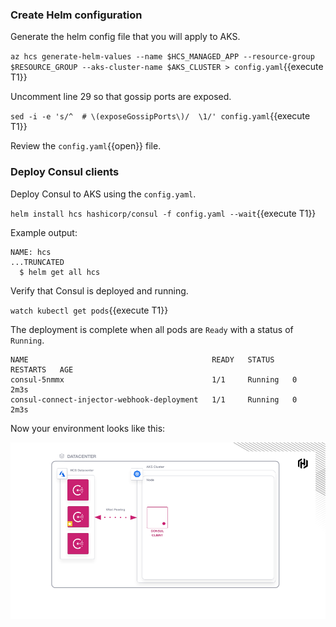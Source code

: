 ### Create Helm configuration

Generate the helm config file that you will apply to AKS.

`az hcs generate-helm-values --name $HCS_MANAGED_APP --resource-group $RESOURCE_GROUP --aks-cluster-name $AKS_CLUSTER > config.yaml`{{execute T1}}

Uncomment line 29 so that gossip ports are exposed.

`sed -i -e 's/^  # \(exposeGossipPorts\)/  \1/' config.yaml`{{execute T1}}

Review the `config.yaml`{{open}} file.

### Deploy Consul clients

Deploy Consul to AKS using the `config.yaml`.

`helm install hcs hashicorp/consul -f config.yaml --wait`{{execute T1}}

Example output:

```plaintext
NAME: hcs
...TRUNCATED
  $ helm get all hcs
```

Verify that Consul is deployed and running.

`watch kubectl get pods`{{execute T1}}

The deployment is complete when all pods are `Ready` with a
status of `Running`.

```plaintext
NAME                                         READY   STATUS    RESTARTS   AGE
consul-5nmmx                                 1/1     Running   0          2m3s
consul-connect-injector-webhook-deployment   1/1     Running   0          2m3s
```

Now your environment looks like this:

![Consul Clients](./assets/consul_clients.png)